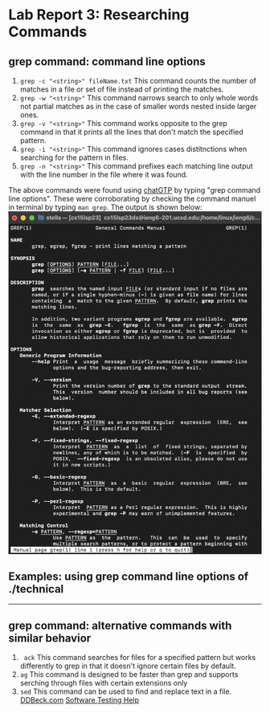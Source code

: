 # Lab Report 3: Researching Commands
## grep command: command line options
1. ``` grep -c "<string>" fileName.txt ```
This command counts the number of matches in a file or set of file instead of printing the matches. 
2. ``` grep -w "<string>" ```
This command narrows search to only whole words not partial matches as in the case of smaller words nested inside larger ones.
3. ``` grep -v "<string>" ```
This command works opposite to the grep command in that it prints all the lines that don't match the specified pattern. 
4. ``` grep -i "<string>" ```
This command ignores cases distitnctions when searching for the pattern in files. 
5. ``` grep -n "<string>" ```
This command prefixes each matching line output with the line number in the file where it was found.

The above commands were found using [chatGTP](https://chat.openai.com/) by typing "grep command line options".
These were corroborating by checking the command manuel in terminal by typing ``` man grep ```. The output is shown below:
![Image](manGrep.png)

## Examples: using grep command line options of ./technical



---
## grep command: alternative commands with similar behavior
1. ``` ack```
This command searches for files for a specified pattern but works differently to grep in that it doesn't ignore certain files by default. 
2. ```ag```
This command is designed to be faster than grep and supports serching through files with certain extensions only
3. ```sed```
This command can be used to find and replace text in a file. 
[DDBeck.com](https://ddbeck.com/better-than-grep-for-writers/)
[Software Testing Help](https://www.softwaretestinghelp.com/grep-command-in-unix/)
